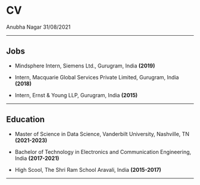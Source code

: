 CV
================
Anubha Nagar
31/08/2021

------------------------------------------------------------------------

## Jobs

-   Mindsphere Intern, Siemens Ltd., Gurugram, India **(2019)**

-   Intern, Macquarie Global Services Private Limited, Gurugram, India
    **(2018)**

-   Intern, Ernst & Young LLP, Gurugram, India **(2015)**

------------------------------------------------------------------------

## Education

-   Master of Science in Data Science, Vanderbilt University, Nashville,
    TN **(2021-2023)**

-   Bachelor of Technology in Electronics and Communication Engineering,
    India **(2017-2021)**

-   High Scool, The Shri Ram School Aravali, India **(2015-2017)**

------------------------------------------------------------------------
